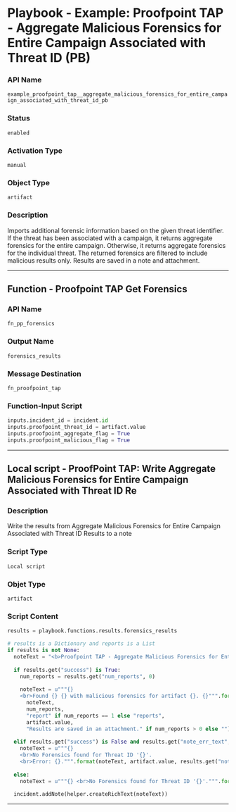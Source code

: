 <!--
    DO NOT MANUALLY EDIT THIS FILE
    THIS FILE IS AUTOMATICALLY GENERATED WITH resilient-sdk codegen
    Generated with resilient-sdk v49.0.4423
-->

# Playbook - Example: Proofpoint TAP - Aggregate Malicious Forensics for Entire Campaign Associated with Threat ID (PB)

### API Name
`example_proofpoint_tap__aggregate_malicious_forensics_for_entire_campaign_associated_with_threat_id_pb`

### Status
`enabled`

### Activation Type
`manual`

### Object Type
`artifact`

### Description
Imports additional forensic information based on the given threat identifier. If the threat has been associated with a campaign, it returns aggregate forensics for the entire campaign. Otherwise, it returns aggregate forensics for the individual threat. The returned forensics are filtered to include malicious results only. Results are saved in a note and attachment.


---
## Function - Proofpoint TAP Get Forensics

### API Name
`fn_pp_forensics`

### Output Name
`forensics_results`

### Message Destination
`fn_proofpoint_tap`

### Function-Input Script
```python
inputs.incident_id = incident.id
inputs.proofpoint_threat_id = artifact.value
inputs.proofpoint_aggregate_flag = True
inputs.proofpoint_malicious_flag = True
```

---

## Local script - ProofPoint TAP: Write Aggregate Malicious Forensics for Entire Campaign Associated with Threat ID Re

### Description
Write the results from Aggregate Malicious Forensics for Entire Campaign Associated with Threat ID Results to a note

### Script Type
`Local script`

### Objet Type
`artifact`

### Script Content
```python
results = playbook.functions.results.forensics_results

# results is a Dictionary and reports is a List
if results is not None:
  noteText = "<b>Proofpoint TAP - Aggregate Malicious Forensics for Entire Campaign Associated with Threat ID Results:</b>"
  
  if results.get("success") is True:
    num_reports = results.get("num_reports", 0)
    
    noteText = u"""{}
    <br>Found {} {} with malicious forensics for artifact {}. {}""".format(
      noteText,
      num_reports,
      "report" if num_reports == 1 else "reports",
      artifact.value,
      "Results are saved in an attachment." if num_reports > 0 else "")
  
  elif results.get("success") is False and results.get("note_err_text", None) is not None:
    noteText = u"""{} 
    <br>No Forensics found for Threat ID '{}'. 
    <br>Error: {}.""".format(noteText, artifact.value, results.get("note_err_text"))
  
  else:
    noteText = u"""{} <br>No Forensics found for Threat ID '{}'.""".format(noteText, artifact.value)
  
  incident.addNote(helper.createRichText(noteText))
```

---
